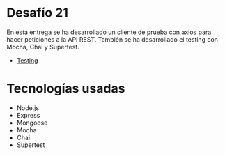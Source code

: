 # Desafío 21

En esta entrega se ha desarrollado un cliente de prueba con axios para hacer peticiones a la API REST. También se ha desarrollado el testing con Mocha, Chai y Supertest.

* [Testing](Thttps://github.com/GomezFrannco/Clase-21/blob/master/test/test.results.txt)

# Tecnologías usadas

* Node.js
* Express
* Mongoose 
* Mocha
* Chai
* Supertest